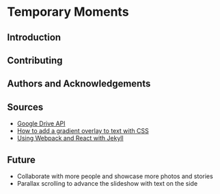 # Temporary Moments

## Introduction

## Contributing

## Authors and Acknowledgements

## Sources
- [Google Drive API](https://developers.google.com/drive)
- [How to add a gradient overlay to text with CSS](https://fossheim.io/writing/posts/css-text-gradient/)
- [Using Webpack and React with Jekyll](https://medium.com/@allizadrozny/using-webpack-and-react-with-jekyll-cfe137f8a2cc)

## Future
- Collaborate with more people and showcase more photos and stories
- Parallax scrolling to advance the slideshow with text on the side